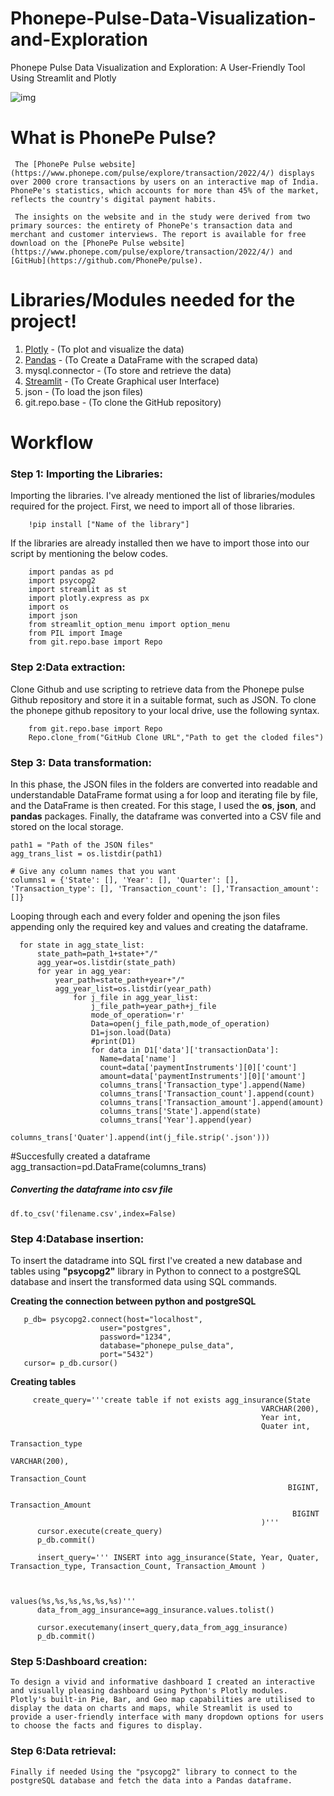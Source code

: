 # Phonepe-Pulse-Data-Visualization-and-Exploration
Phonepe Pulse Data Visualization and Exploration: A User-Friendly Tool Using Streamlit and Plotly

![img](https://user-images.githubusercontent.com/121713702/226621611-58ea743a-9f9d-43cd-880f-39e0f4e45b9c.png)

# What is PhonePe Pulse?
     The [PhonePe Pulse website](https://www.phonepe.com/pulse/explore/transaction/2022/4/) displays over 2000 crore transactions by users on an interactive map of India. PhonePe's statistics, which accounts for more than 45% of the market, reflects the country's digital payment habits.

     The insights on the website and in the study were derived from two primary sources: the entirety of PhonePe's transaction data and merchant and customer interviews. The report is available for free download on the [PhonePe Pulse website](https://www.phonepe.com/pulse/explore/transaction/2022/4/) and [GitHub](https://github.com/PhonePe/pulse).

# Libraries/Modules needed for the project!

 1. [Plotly](https://plotly.com/python/) - (To plot and visualize the data)
 2. [Pandas](https://pandas.pydata.org/docs/) - (To Create a DataFrame with the scraped data)
 3. mysql.connector - (To store and retrieve the data)
 4. [Streamlit](https://docs.streamlit.io/library/api-reference) - (To Create Graphical user Interface)
 5. json - (To load the json files)
 6. git.repo.base - (To clone the GitHub repository)

# Workflow

### Step 1: **Importing the Libraries:**
 
 
   Importing the libraries. I've already mentioned the list of libraries/modules required for the project. 
   First, we need to import all of those libraries. 

        !pip install ["Name of the library"]
    
   If the libraries are already installed then we have to import those into our script by mentioning the below codes.

        import pandas as pd
        import psycopg2
        import streamlit as st
        import plotly.express as px
        import os
        import json
        from streamlit_option_menu import option_menu
        from PIL import Image
        from git.repo.base import Repo
 
### Step 2:**Data extraction:** 
 

  Clone Github and use scripting to retrieve data from the Phonepe pulse Github repository and store it in a suitable format, such as JSON. To clone the phonepe github repository to your local drive, use the following syntax.
    
        from git.repo.base import Repo
        Repo.clone_from("GitHub Clone URL","Path to get the cloded files")
      
       
 ### Step 3: **Data transformation:**
 
 
   In this phase, the JSON files in the folders are converted into readable and understandable DataFrame format using a for loop and iterating file by file, and the DataFrame is then created. For this stage, I used the **os**, **json**, and **pandas** packages. Finally, the dataframe was converted into a CSV file and stored on the local storage.
   
   
    path1 = "Path of the JSON files"
    agg_trans_list = os.listdir(path1)

    # Give any column names that you want
    columns1 = {'State': [], 'Year': [], 'Quarter': [], 'Transaction_type': [], 'Transaction_count': [],'Transaction_amount': []}
    
    
Looping through each and every folder and opening the json files appending only the required key and values and creating the dataframe.


      for state in agg_state_list:
          state_path=path_1+state+"/"
          agg_year=os.listdir(state_path)
          for year in agg_year:
              year_path=state_path+year+"/"
              agg_year_list=os.listdir(year_path)
                  for j_file in agg_year_list:
                      j_file_path=year_path+j_file
                      mode_of_operation='r'
                      Data=open(j_file_path,mode_of_operation)
                      D1=json.load(Data)
                      #print(D1)
                      for data in D1['data']['transactionData']:
                        Name=data['name']
                        count=data['paymentInstruments'][0]['count']
                        amount=data['paymentInstruments'][0]['amount']
                        columns_trans['Transaction_type'].append(Name)
                        columns_trans['Transaction_count'].append(count)
                        columns_trans['Transaction_amount'].append(amount)
                        columns_trans['State'].append(state)
                        columns_trans['Year'].append(year)
                        columns_trans['Quater'].append(int(j_file.strip('.json')))
#Succesfully created a dataframe
agg_transaction=pd.DataFrame(columns_trans)


##### Converting the dataframe into csv file
    df.to_csv('filename.csv',index=False)

 ### Step 4:**Database insertion:**
 
 
   To insert the datadrame into SQL first I've created a new database and tables using **"psycopg2"** library in Python to connect to a postgreSQL database and insert the transformed data using SQL commands.
   
   **Creating the connection between python and postgreSQL**


       p_db= psycopg2.connect(host="localhost",
                        user="postgres",
                        password="1234",
                        database="phonepe_pulse_data",
                        port="5432")
       cursor= p_db.cursor()

    
  **Creating tables**

         create_query='''create table if not exists agg_insurance(State 
                                                            VARCHAR(200),
                                                            Year int,
                                                            Quater int,
                                                            Transaction_type 
                                                               VARCHAR(200),
                                                            Transaction_Count 
                                                                  BIGINT,
                                                            Transaction_Amount 
                                                                   BIGINT
                                                            )'''
          cursor.execute(create_query)
          p_db.commit()
                  
          insert_query=''' INSERT into agg_insurance(State, Year, Quater,   Transaction_type, Transaction_Count, Transaction_Amount )
                                  
                                                      
                                                      values(%s,%s,%s,%s,%s,%s)'''
          data_from_agg_insurance=agg_insurance.values.tolist()
          
          cursor.executemany(insert_query,data_from_agg_insurance)
          p_db.commit()

### Step 5:**Dashboard creation:**

    To design a vivid and informative dashboard I created an interactive and visually pleasing dashboard using Python's Plotly modules. Plotly's built-in Pie, Bar, and Geo map capabilities are utilised to display the data on charts and maps, while Streamlit is used to provide a user-friendly interface with many dropdown options for users to choose the facts and figures to display.
    
 ### Step 6:**Data retrieval:**
 
    Finally if needed Using the "psycopg2" library to connect to the postgreSQL database and fetch the data into a Pandas dataframe.
 
